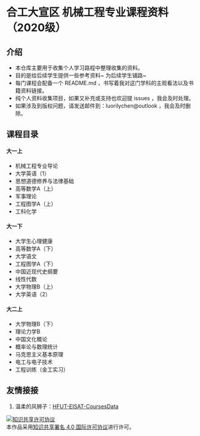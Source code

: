 # 合工大宣区 机械工程专业课程资料（2020级）

## 介绍

- 本仓库主要用于收集个人学习路程中整理收集的资料。
- 目的是给后续学生提供一些参考资料~ 为后续学生铺路~
- 每门课程会配备一个 README.md ，书写着我对这门学科的主观看法以及书籍资料链接。
- 纯个人资料收集项目，如果又补充或支持也欢迎提 issues ，我会及时处理。
- 如果涉及到版权问题，请发送邮件到：luorilychen@outlook ，我会及时删除。

## 课程目录

#### 大一上

- 机械工程专业导论
- 大学英语（1）
- 思想道德修养与法律基础
- 高等数学A（上）
- 军事理论
- 工程图学A（上）
- 工科化学

#### 大一下

- 大学生心理健康
- 高等数学A（下）
- 大学语文
- 工程图学A（下）
- 中国近现代史纲要
- 线性代数
- 大学物理B（上）
- 大学英语（2）

#### 大二上

- 大学物理B（下）
- 理论力学B
- 中国文化概论
- 概率论与数理统计
- 马克思主义基本原理
- 电工与电子技术
- 工程训练（金工实习）

## 友情接接

1. 温柔的风狮子：[HFUT-EISAT-CoursesData](https://github.com/sunshineclover/HFUT-EISAT-CoursesData)

<a rel="license" href="http://creativecommons.org/licenses/by/4.0/"><img alt="知识共享许可协议" style="border-width:0" src="https://i.creativecommons.org/l/by/4.0/88x31.png" /></a><br />本作品采用<a rel="license" href="http://creativecommons.org/licenses/by/4.0/">知识共享署名 4.0 国际许可协议</a>进行许可。

